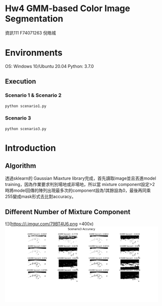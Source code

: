 # Hw4 GMM-based Color Image Segmentation
資訊111 F74071263 倪皓城
# Environments
OS: Windows 10/Ubuntu 20.04 Python: 3.7.0
## Execution
### Scenario 1 & Scenario 2
```
python scenario1.py
```
### Scenario 3
```
python scenario3.py
```

# Introduction
## Algorithm
透過sklearn的 Gaussian Miaxture library完成，首先讀取image並且丟進model training，因為作業要求判別場地或非場地，所以當 mixture component設定>2時將model回傳的陣列出現最多次的component設為1其餘設為0，最後再同乘255變成mask形式去比對accuracy。
## Different Number of Mixture Component
![](https://i.imgur.com/79BT4U6.png =400x)
![](./scenario3.png)